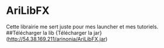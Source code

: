 # AriLibFX
Cette librairie me sert juste pour mes launcher et mes tutoriels.
##Télécharger la lib
{Télécharger la jar}(http://54.38.169.211/arinonia/AriLibFX.jar)
